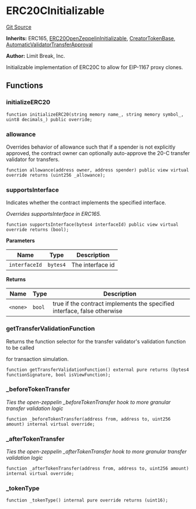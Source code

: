 # ERC20CInitializable
[Git Source](https://github.com/zanzai-dev/creator-token-standards/blob/e3ca932d2edc594487078ba2c4da4e803f84d6a3/src/erc20c/ERC20C.sol)

**Inherits:**
ERC165, [ERC20OpenZeppelinInitializable](/src/token/erc20/ERC20OpenZeppelin.sol/abstract.ERC20OpenZeppelinInitializable.md), [CreatorTokenBase](/src/utils/CreatorTokenBase.sol/abstract.CreatorTokenBase.md), [AutomaticValidatorTransferApproval](/src/utils/AutomaticValidatorTransferApproval.sol/abstract.AutomaticValidatorTransferApproval.md)

**Author:**
Limit Break, Inc.

Initializable implementation of ERC20C to allow for EIP-1167 proxy clones.


## Functions
### initializeERC20


```solidity
function initializeERC20(string memory name_, string memory symbol_, uint8 decimals_) public override;
```

### allowance

Overrides behavior of allowance such that if a spender is not explicitly approved,
the contract owner can optionally auto-approve the 20-C transfer validator for transfers.


```solidity
function allowance(address owner, address spender) public view virtual override returns (uint256 _allowance);
```

### supportsInterface

Indicates whether the contract implements the specified interface.

*Overrides supportsInterface in ERC165.*


```solidity
function supportsInterface(bytes4 interfaceId) public view virtual override returns (bool);
```
**Parameters**

|Name|Type|Description|
|----|----|-----------|
|`interfaceId`|`bytes4`|The interface id|

**Returns**

|Name|Type|Description|
|----|----|-----------|
|`<none>`|`bool`|true if the contract implements the specified interface, false otherwise|


### getTransferValidationFunction

Returns the function selector for the transfer validator's validation function to be called

for transaction simulation.


```solidity
function getTransferValidationFunction() external pure returns (bytes4 functionSignature, bool isViewFunction);
```

### _beforeTokenTransfer

*Ties the open-zeppelin _beforeTokenTransfer hook to more granular transfer validation logic*


```solidity
function _beforeTokenTransfer(address from, address to, uint256 amount) internal virtual override;
```

### _afterTokenTransfer

*Ties the open-zeppelin _afterTokenTransfer hook to more granular transfer validation logic*


```solidity
function _afterTokenTransfer(address from, address to, uint256 amount) internal virtual override;
```

### _tokenType


```solidity
function _tokenType() internal pure override returns (uint16);
```

